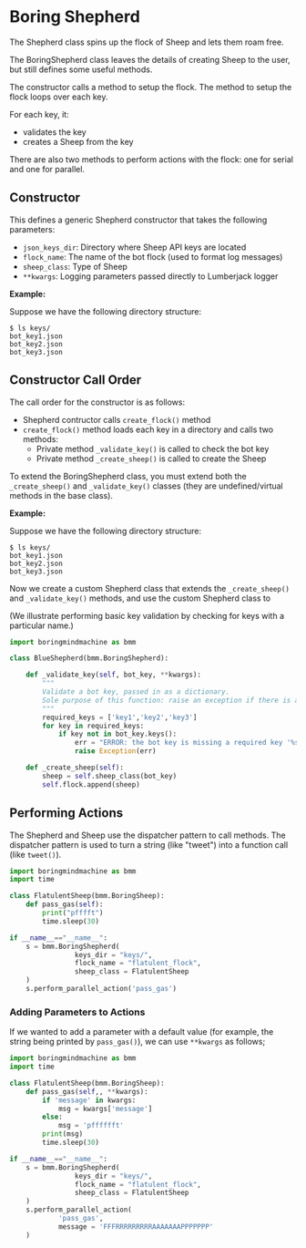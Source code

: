# Boring Shepherd

The Shepherd class spins up the flock of Sheep 
and lets them roam free.

The BoringShepherd class leaves the details of creating Sheep
to the user, but still defines some useful methods. 

The constructor calls a method to setup the flock.
The method to setup the flock loops over each key.

For each key, it:
- validates the key
- creates a Sheep from the key

There are also two methods to perform actions with the flock:
one for serial and one for parallel.

## Constructor

This defines a generic Shepherd constructor that takes the following
parameters:

* `json_keys_dir`: Directory where Sheep API keys are located
* `flock_name`: The name of the bot flock (used to format log messages)
* `sheep_class`: Type of Sheep
* `**kwargs`: Logging parameters passed directly to Lumberjack logger

**Example:**

Suppose we have the following directory structure:

```plain
$ ls keys/
bot_key1.json
bot_key2.json
bot_key3.json
```

## Constructor Call Order

The call order for the constructor is as follows:

* Shepherd contructor calls `create_flock()` method
* `create_flock()` method loads each key in a directory and calls two methods:
    * Private method `_validate_key()` is called to check the bot key
    * Private method `_create_sheep()` is called to create the Sheep

To extend the BoringShepherd class,
you must extend both the `_create_sheep()`
and `_validate_key()` classes (they are 
undefined/virtual methods in the base class).

**Example:**

Suppose we have the following directory structure:

```plain
$ ls keys/
bot_key1.json
bot_key2.json
bot_key3.json
```

Now we create a custom Shepherd class that extends the
`_create_sheep()` and `_validate_key()` methods,
and use the custom Shepherd class to 

(We illustrate performing basic key validation by
checking for keys with a particular name.)

```python
import boringmindmachine as bmm

class BlueShepherd(bmm.BoringShepherd):

    def _validate_key(self, bot_key, **kwargs):
        """
        Validate a bot key, passed in as a dictionary.
        Sole purpose of this function: raise an exception if there is a problem.
        """
        required_keys = ['key1','key2','key3']
        for key in required_keys:
            if key not in bot_key.keys():
                err = "ERROR: the bot key is missing a required key '%s'."%(key)
                raise Exception(err)

    def _create_sheep(self):
        sheep = self.sheep_class(bot_key)
        self.flock.append(sheep)
```


## Performing Actions

The Shepherd and Sheep use the dispatcher pattern
to call methods. The dispatcher pattern is used to
turn a string (like "tweet") into a function call
(like `tweet()`).

```python
import boringmindmachine as bmm
import time

class FlatulentSheep(bmm.BoringSheep):
    def pass_gas(self):
        print("pfffft")
        time.sleep(30)

if __name__=="__name__":
    s = bmm.BoringShepherd(
                keys_dir = "keys/",
                flock_name = "flatulent_flock",
                sheep_class = FlatulentSheep
    )
    s.perform_parallel_action('pass_gas')
```

### Adding Parameters to Actions

If we wanted to add a parameter with a default value
(for example, the string being printed by `pass_gas()`),
we can use `**kwargs` as follows;

```python
import boringmindmachine as bmm
import time

class FlatulentSheep(bmm.BoringSheep):
    def pass_gas(self,, **kwargs):
        if 'message' in kwargs:
            msg = kwargs['message']
        else:
            msg = 'pfffffft'
        print(msg)
        time.sleep(30)

if __name__=="__name__":
    s = bmm.BoringShepherd(
                keys_dir = "keys/",
                flock_name = "flatulent_flock",
                sheep_class = FlatulentSheep
    )
    s.perform_parallel_action(
            'pass_gas',
            message = 'FFFRRRRRRRRRAAAAAAAPPPPPPP'
    )
```

